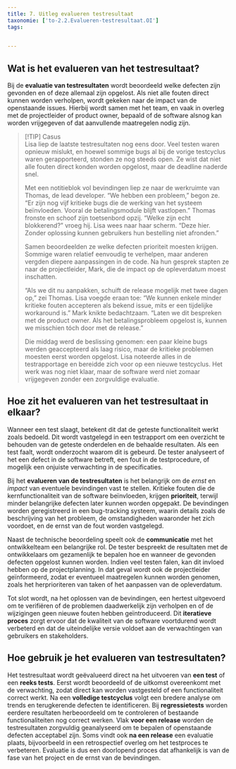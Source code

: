 ```yaml
---
title: 7. Uitleg evalueren testresultaat
taxonomie: ['to-2.2.Evalueren-testresultaat.OI']
tags:

 
---
```


## Wat is het evalueren van het testresultaat?
Bij de **evaluatie van testresultaten** wordt beoordeeld welke defecten zijn gevonden en of deze allemaal zijn opgelost. Als niet alle fouten direct kunnen worden verholpen, wordt gekeken naar de impact van de openstaande issues. Hierbij wordt samen met het team, en vaak in overleg met de projectleider of product owner, bepaald of de software alsnog kan worden vrijgegeven of dat aanvullende maatregelen nodig zijn.

> [!TIP] Casus  
> Lisa liep de laatste testresultaten nog eens door. Veel testen waren opnieuw mislukt, en hoewel sommige bugs al bij de vorige testcyclus waren gerapporteerd, stonden ze nog steeds open. Ze wist dat niet alle fouten direct konden worden opgelost, maar de deadline naderde snel.  
> 
> Met een notitieblok vol bevindingen liep ze naar de werkruimte van Thomas, de lead developer. “We hebben een probleem,” begon ze. “Er zijn nog vijf kritieke bugs die de werking van het systeem beïnvloeden. Vooral de betalingsmodule blijft vastlopen.” Thomas fronste en schoof zijn toetsenbord opzij. “Welke zijn echt blokkerend?” vroeg hij. Lisa wees naar haar scherm. “Deze hier. Zonder oplossing kunnen gebruikers hun bestelling niet afronden.”  
> 
> Samen beoordeelden ze welke defecten prioriteit moesten krijgen. Sommige waren relatief eenvoudig te verhelpen, maar anderen vergden diepere aanpassingen in de code. Na hun gesprek stapten ze naar de projectleider, Mark, die de impact op de opleverdatum moest inschatten.  
> 
> “Als we dit nu aanpakken, schuift de release mogelijk met twee dagen op,” zei Thomas. Lisa voegde eraan toe: “We kunnen enkele minder kritieke fouten accepteren als bekend issue, mits er een tijdelijke workaround is.” Mark knikte bedachtzaam. “Laten we dit bespreken met de product owner. Als het betalingsprobleem opgelost is, kunnen we misschien tóch door met de release.”  
> 
> Die middag werd de beslissing genomen: een paar kleine bugs werden geaccepteerd als laag risico, maar de kritieke problemen moesten eerst worden opgelost. Lisa noteerde alles in de testrapportage en bereidde zich voor op een nieuwe testcyclus. Het werk was nog niet klaar, maar de software werd niet zomaar vrijgegeven zonder een zorgvuldige evaluatie.

## Hoe zit het evalueren van het testresultaat in elkaar?
Wanneer een test slaagt, betekent dit dat de geteste functionaliteit werkt zoals bedoeld. Dit wordt vastgelegd in een testrapport om een overzicht te behouden van de geteste onderdelen en de behaalde resultaten. Als een test faalt, wordt onderzocht waarom dit is gebeurd. De tester analyseert of het een defect in de software betreft, een fout in de testprocedure, of mogelijk een onjuiste verwachting in de specificaties.

Bij het **evalueren van de testresultaten** is het belangrijk om de *ernst* en *impact* van eventuele bevindingen vast te stellen. Kritieke fouten die de kernfunctionaliteit van de software beïnvloeden, krijgen **prioriteit**, terwijl minder belangrijke defecten later kunnen worden opgepakt. De bevindingen worden geregistreerd in een bug-tracking systeem, waarin details zoals de beschrijving van het probleem, de omstandigheden waaronder het zich voordoet, en de ernst van de fout worden vastgelegd.

Naast de technische beoordeling speelt ook de **communicatie** met het ontwikkelteam een belangrijke rol. De tester bespreekt de resultaten met de ontwikkelaars om gezamenlijk te bepalen hoe en wanneer de gevonden defecten opgelost kunnen worden. Indien veel testen falen, kan dit invloed hebben op de projectplanning. In dat geval wordt ook de projectleider geïnformeerd, zodat er eventueel maatregelen kunnen worden genomen, zoals het herprioriteren van taken of het aanpassen van de opleverdatum.

Tot slot wordt, na het oplossen van de bevindingen, een hertest uitgevoerd om te verifiëren of de problemen daadwerkelijk zijn verholpen en of de wijzigingen geen nieuwe fouten hebben geïntroduceerd. Dit **iteratieve proces** zorgt ervoor dat de kwaliteit van de software voortdurend wordt verbeterd en dat de uiteindelijke versie voldoet aan de verwachtingen van gebruikers en stakeholders.

## Hoe gebruik je het evalueren van testresultaten?
Het testresultaat wordt geëvalueerd direct na het uitvoeren van **een test** of een **reeks tests**. Eerst wordt beoordeeld of de uitkomst overeenkomt met de verwachting, zodat direct kan worden vastgesteld of een functionaliteit correct werkt. Na een **volledige testcyclus** volgt een bredere analyse om trends en terugkerende defecten te identificeren. Bij **regressietests** worden eerdere resultaten herbeoordeeld om te controleren of bestaande functionaliteiten nog correct werken. Vlak **voor een release** worden de testresultaten zorgvuldig geanalyseerd om te bepalen of openstaande defecten acceptabel zijn. Soms vindt ook **na een release** een evaluatie plaats, bijvoorbeeld in een retrospectief overleg om het testproces te verbeteren. Evaluatie is dus een doorlopend proces dat afhankelijk is van de fase van het project en de ernst van de bevindingen.